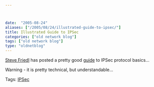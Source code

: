 ```yaml
---



date:  "2005-08-24"
aliases: ["/2005/08/24/illustrated-guide-to-ipsec/"]
title: Illustrated Guide to IPSec
categories: ["old network blog"]
tags: ["old network blog"]
type: "oldnetblog"
---
```

<a href="http://www.unixwiz.net/">Steve Friedl</a> has posted a pretty good <a href="http://www.unixwiz.net/techtips/iguide-ipsec.html">guide</a> to IPSec protocol basics&#8230;  


Warning - it is pretty technical, but understandable&#8230;


Tags: <a href="http://technorati.com/tag/IPSec" title="See the Technorati tag page for 'IPSec'." rel="tag">IPSec</a>


